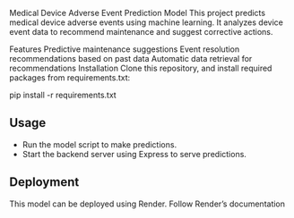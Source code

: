 Medical Device Adverse Event Prediction Model
This project predicts medical device adverse events using machine learning. 
It analyzes device event data to recommend maintenance and suggest corrective actions.

Features
Predictive maintenance suggestions
Event resolution recommendations based on past data
Automatic data retrieval for recommendations
Installation
Clone this repository, and install required packages from requirements.txt:

pip install -r requirements.txt

## Usage
- Run the model script to make predictions.
- Start the backend server using Express to serve predictions.

## Deployment
This model can be deployed using Render. Follow Render’s documentation 